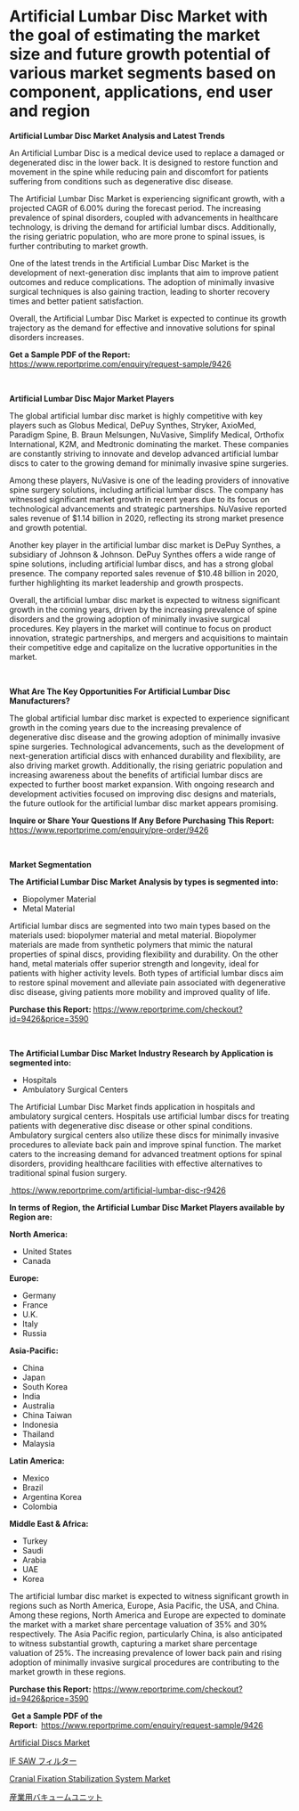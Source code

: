 <p><h1>Artificial Lumbar Disc Market with the goal of estimating the market size and future growth potential of various market segments based on component, applications, end user and region</h1></p><p><strong>Artificial Lumbar Disc Market Analysis and Latest Trends</strong></p>
<p><p>An Artificial Lumbar Disc is a medical device used to replace a damaged or degenerated disc in the lower back. It is designed to restore function and movement in the spine while reducing pain and discomfort for patients suffering from conditions such as degenerative disc disease.</p><p>The Artificial Lumbar Disc Market is experiencing significant growth, with a projected CAGR of 6.00% during the forecast period. The increasing prevalence of spinal disorders, coupled with advancements in healthcare technology, is driving the demand for artificial lumbar discs. Additionally, the rising geriatric population, who are more prone to spinal issues, is further contributing to market growth.</p><p>One of the latest trends in the Artificial Lumbar Disc Market is the development of next-generation disc implants that aim to improve patient outcomes and reduce complications. The adoption of minimally invasive surgical techniques is also gaining traction, leading to shorter recovery times and better patient satisfaction.</p><p>Overall, the Artificial Lumbar Disc Market is expected to continue its growth trajectory as the demand for effective and innovative solutions for spinal disorders increases.</p></p>
<p><strong>Get a Sample PDF of the Report:&nbsp;</strong> <a href="https://www.reportprime.com/enquiry/request-sample/9426">https://www.reportprime.com/enquiry/request-sample/9426</a></p>
<p>&nbsp;</p>
<p><strong>Artificial Lumbar Disc Major Market Players</strong></p>
<p><p>The global artificial lumbar disc market is highly competitive with key players such as Globus Medical, DePuy Synthes, Stryker, AxioMed, Paradigm Spine, B. Braun Melsungen, NuVasive, Simplify Medical, Orthofix International, K2M, and Medtronic dominating the market. These companies are constantly striving to innovate and develop advanced artificial lumbar discs to cater to the growing demand for minimally invasive spine surgeries.</p><p>Among these players, NuVasive is one of the leading providers of innovative spine surgery solutions, including artificial lumbar discs. The company has witnessed significant market growth in recent years due to its focus on technological advancements and strategic partnerships. NuVasive reported sales revenue of $1.14 billion in 2020, reflecting its strong market presence and growth potential.</p><p>Another key player in the artificial lumbar disc market is DePuy Synthes, a subsidiary of Johnson & Johnson. DePuy Synthes offers a wide range of spine solutions, including artificial lumbar discs, and has a strong global presence. The company reported sales revenue of $10.48 billion in 2020, further highlighting its market leadership and growth prospects.</p><p>Overall, the artificial lumbar disc market is expected to witness significant growth in the coming years, driven by the increasing prevalence of spine disorders and the growing adoption of minimally invasive surgical procedures. Key players in the market will continue to focus on product innovation, strategic partnerships, and mergers and acquisitions to maintain their competitive edge and capitalize on the lucrative opportunities in the market.</p></p>
<p>&nbsp;</p>
<p><strong>What Are The Key Opportunities For Artificial Lumbar Disc Manufacturers?</strong></p>
<p><p>The global artificial lumbar disc market is expected to experience significant growth in the coming years due to the increasing prevalence of degenerative disc disease and the growing adoption of minimally invasive spine surgeries. Technological advancements, such as the development of next-generation artificial discs with enhanced durability and flexibility, are also driving market growth. Additionally, the rising geriatric population and increasing awareness about the benefits of artificial lumbar discs are expected to further boost market expansion. With ongoing research and development activities focused on improving disc designs and materials, the future outlook for the artificial lumbar disc market appears promising.</p></p>
<p><strong>Inquire or Share Your Questions If Any Before Purchasing This Report:</strong> <a href="https://www.reportprime.com/enquiry/pre-order/9426">https://www.reportprime.com/enquiry/pre-order/9426</a></p>
<p>&nbsp;</p>
<p><strong>Market Segmentation</strong></p>
<p><strong>The Artificial Lumbar Disc Market Analysis by types is segmented into:</strong></p>
<p><ul><li>Biopolymer Material</li><li>Metal Material</li></ul></p>
<p><p>Artificial lumbar discs are segmented into two main types based on the materials used: biopolymer material and metal material. Biopolymer materials are made from synthetic polymers that mimic the natural properties of spinal discs, providing flexibility and durability. On the other hand, metal materials offer superior strength and longevity, ideal for patients with higher activity levels. Both types of artificial lumbar discs aim to restore spinal movement and alleviate pain associated with degenerative disc disease, giving patients more mobility and improved quality of life.</p></p>
<p><strong>Purchase this Report:&nbsp;</strong><a href="https://www.reportprime.com/checkout?id=9426&price=3590">https://www.reportprime.com/checkout?id=9426&price=3590</a></p>
<p>&nbsp;</p>
<p><strong>The Artificial Lumbar Disc Market Industry Research by Application is segmented into:</strong></p>
<p><ul><li>Hospitals</li><li>Ambulatory Surgical Centers</li></ul></p>
<p><p>The Artificial Lumbar Disc Market finds application in hospitals and ambulatory surgical centers. Hospitals use artificial lumbar discs for treating patients with degenerative disc disease or other spinal conditions. Ambulatory surgical centers also utilize these discs for minimally invasive procedures to alleviate back pain and improve spinal function. The market caters to the increasing demand for advanced treatment options for spinal disorders, providing healthcare facilities with effective alternatives to traditional spinal fusion surgery.</p></p>
<p><a href="https://www.reportprime.com/artificial-lumbar-disc-r9426">&nbsp;https://www.reportprime.com/artificial-lumbar-disc-r9426</a></p>
<p><strong>In terms of Region, the Artificial Lumbar Disc Market Players available by Region are:</strong></p>
<p>
    <p> <strong> North America: </strong>
        <ul>
            <li>United States</li>
            <li>Canada</li>
        </ul>
        </p> 
    <p> <strong> Europe: </strong>
        <ul>
            <li>Germany</li>
            <li>France</li>
            <li>U.K.</li>
            <li>Italy</li>
            <li>Russia</li>
        </ul>
        </p> 
    <p> <strong> Asia-Pacific: </strong>
        <ul>
            <li>China</li>
            <li>Japan</li>
            <li>South Korea</li>
            <li>India</li>
            <li>Australia</li>
            <li>China Taiwan</li>
            <li>Indonesia</li>
            <li>Thailand</li>
            <li>Malaysia</li>
        </ul>
        </p> 
    <p> <strong> Latin America: </strong>
        <ul>
            <li>Mexico</li>
            <li>Brazil</li>
            <li>Argentina Korea</li>
            <li>Colombia</li>
        </ul>
        </p> 
    <p> <strong> Middle East & Africa: </strong>
        <ul>
            <li>Turkey</li>
            <li>Saudi</li>
            <li>Arabia</li>
            <li>UAE</li>
            <li>Korea</li>
        </ul>
    </p>
    </p>
<p><p>The artificial lumbar disc market is expected to witness significant growth in regions such as North America, Europe, Asia Pacific, the USA, and China. Among these regions, North America and Europe are expected to dominate the market with a market share percentage valuation of 35% and 30% respectively. The Asia Pacific region, particularly China, is also anticipated to witness substantial growth, capturing a market share percentage valuation of 25%. The increasing prevalence of lower back pain and rising adoption of minimally invasive surgical procedures are contributing to the market growth in these regions.</p></p>
<p><strong>Purchase this Report: </strong><a href="https://www.reportprime.com/checkout?id=9426&price=3590">https://www.reportprime.com/checkout?id=9426&price=3590</a></p>
<p>&nbsp;<strong>Get a Sample PDF of the Report:&nbsp;&nbsp;</strong><a href="https://www.reportprime.com/enquiry/request-sample/9426">https://www.reportprime.com/enquiry/request-sample/9426</a></p>
<p><strong></strong></p>
<p><p><a href="https://github.com/nicholepatriciadoylenwnrjr0/Market-Research-Report-List-2/blob/main/artificial-discs-market.md">Artificial Discs Market</a></p><p><a href="https://medium.com/@bertramveum2023/if-saw-filters-market-analysis-its-cagr-market-segmentation-and-global-industry-95d6e0908cc8">IF SAW フィルター</a></p><p><a href="https://github.com/gamblestampleyjenny50m5sl6/Market-Research-Report-List-2/blob/main/cranial-fixation-stabilization-system-market.md">Cranial Fixation Stabilization System Market</a></p><p><a href="https://medium.com/@tomienow6767d/%E5%B7%A5%E6%A5%AD%E7%94%A8%E7%9C%9F%E7%A9%BA%E3%83%A6%E3%83%8B%E3%83%83%E3%83%88%E5%B8%82%E5%A0%B4%E8%A6%8F%E6%A8%A1-%E5%B8%82%E5%A0%B4%E5%B1%95%E6%9C%9B%E3%81%A8%E5%B8%82%E5%A0%B4%E4%BA%88%E6%B8%AC-2024%E5%B9%B4%E3%81%8B%E3%82%892031%E5%B9%B4-d12d6110f8e4">産業用バキュームユニット</a></p></p>